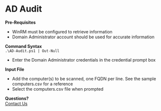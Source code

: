 # AD Audit  
**Pre-Requisites**  
- WinRM must be configured to retrieve information  
- Domain Administrator account should be used for accurate information

**Command Syntax**  
`.\AD-Audit.ps1 | Out-Null`  
- Enter the Domain Administrator credentials in the credential prompt box

**Input File**  
- Add the computer(s) to be scanned, one FQDN per line. See the sample computers.csv for a reference
- Select the computers.csv file when prompted

**Questions?**  
[Contact Us](https://www.oppositionsecurity.com/#contact)
